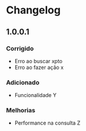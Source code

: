 # Changelog

## 1.0.0.1

### Corrigido
- Erro ao buscar xpto
- Erro ao fazer ação x

### Adicionado
- Funcionalidade Y

### Melhorias
- Performance na consulta Z
